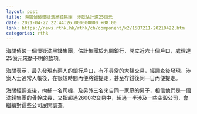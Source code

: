 ```yaml
---
layout: post
title: 海關偵破懷疑洗黑錢集團　涉款估計達25億元
date: 2021-04-22 22:44:26.000000000 +08:00
link: https://news.rthk.hk/rthk/ch/component/k2/1587211-20210422.htm
categories: rthk
---
```


海關偵破一個懷疑洗黑錢集團，估計集團於九間銀行，開立近六十個戶口，處理達25億元來歷不明的款項。

海關表示，最先發現有兩人的銀行戶口，有不尋常的大額交易，經調查後發現，涉案人士通常入帳後，在很短時間內便將錢提走，甚至存錢後同一日內便提走。

海關經調查後，拘捕一名司機，及另外三名來自同一家庭的男子，相信他們是一個洗錢集團的骨幹成員，又指超過2600次交易中，超過一半涉及一些空殼公司，會繼續對這些公司展開調查。
